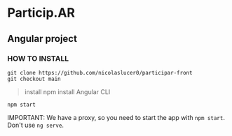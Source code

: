# Particip.AR 

## Angular project

### HOW TO INSTALL
```
git clone https://github.com/nicolaslucer0/participar-front
git checkout main
```

> install npm
> install Angular CLI

```npm start```

IMPORTANT: We have a proxy, so you need to start the app with `npm start`. Don't use `ng serve`.

